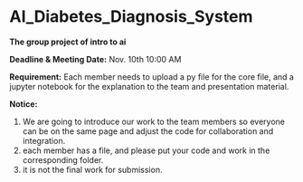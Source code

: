 # AI_Diabetes_Diagnosis_System
<b> The group project of intro to ai</b>

<b>Deadline & Meeting Date:</b> Nov. 10th 10:00 AM 

<b>Requirement:</b> Each member needs to upload a py file for the core file, and a jupyter notebook for the explanation to the team and presentation material.


<b>Notice:</b> 
1. We are going to introduce our work to the team members so everyone can be on the same page and adjust the code for collaboration and integration.
2. each member has a file, and please put your code and work in the corresponding folder.
3. it is not the final work for submission.
